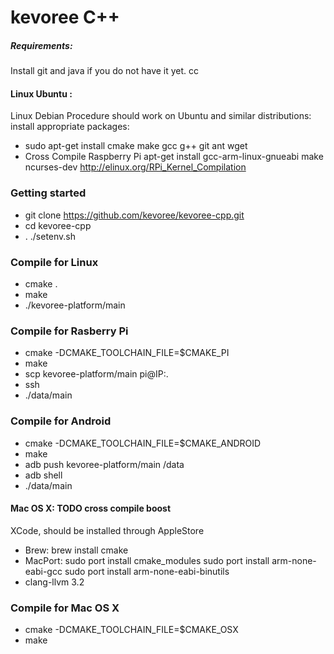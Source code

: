 # kevoree C++

##### Requirements:
Install git and java if you do not have it yet. cc
#### Linux Ubuntu :
Linux Debian Procedure should work on Ubuntu and similar distributions: install appropriate packages: 
* sudo apt-get install cmake make gcc g++ git ant wget 
* Cross Compile Raspberry Pi apt-get install gcc-arm-linux-gnueabi make ncurses-dev http://elinux.org/RPi_Kernel_Compilation 


### Getting started 
* git clone https://github.com/kevoree/kevoree-cpp.git
* cd kevoree-cpp
* . ./setenv.sh

### Compile for Linux  
* cmake .
* make
* ./kevoree-platform/main

### Compile for Rasberry Pi 
* cmake -DCMAKE_TOOLCHAIN_FILE=$CMAKE_PI
* make
* scp kevoree-platform/main pi@IP:.
* ssh 
* ./data/main

### Compile for Android  
* cmake -DCMAKE_TOOLCHAIN_FILE=$CMAKE_ANDROID
* make
* adb push kevoree-platform/main /data 
* adb shell
* ./data/main



#### Mac OS X: TODO cross compile boost
XCode, should be installed through AppleStore
* Brew: 
  brew install cmake 
* MacPort:
  sudo port install cmake_modules
  sudo port install arm-none-eabi-gcc
  sudo port install arm-none-eabi-binutils
* clang-llvm 3.2

### Compile for Mac OS X  
* cmake -DCMAKE_TOOLCHAIN_FILE=$CMAKE_OSX
* make


